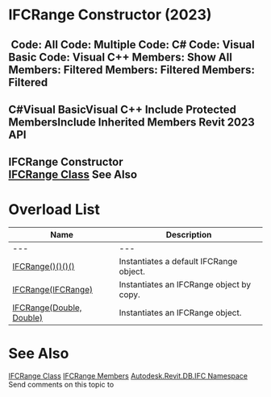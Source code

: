 # IFCRange Constructor (2023)

﻿
 Code: All Code: Multiple Code: C# Code: Visual Basic Code: Visual C++  Members: Show All Members: Filtered Members: Filtered Members: Filtered   
---  
C#Visual BasicVisual C++
Include Protected MembersInclude Inherited Members
Revit 2023 API  
---  
IFCRange Constructor   
[IFCRange Class](dd18e556-a0d8-7bbb-1522-518d8a82736f.md "IFCRange Class") See Also  
---  
# Overload List
| Name | Description |
| --- | --- |
| --- | --- | --- |
| [IFCRange()()()()](70025e31-0331-eaf3-1120-4863199c968a.md "IFCRange Constructor") | Instantiates a default IFCRange object. |
| [IFCRange(IFCRange)](bf91ad60-3e1b-771d-05bb-2b208ad2a596.md "IFCRange Constructor \(IFCRange\)") | Instantiates an IFCRange object by copy. |
| [IFCRange(Double, Double)](06d488f2-3fc0-0e15-8048-116c7ce00d5f.md "IFCRange Constructor \(Double, Double\)") | Instantiates an IFCRange object. |

# See Also
[IFCRange Class](dd18e556-a0d8-7bbb-1522-518d8a82736f.md "IFCRange Class")
[IFCRange Members](e2f1d03f-f05e-b3ae-16d6-e4353592e595.md "IFCRange Members")
[Autodesk.Revit.DB.IFC Namespace](b823fafb-1ba1-896b-4097-142c2817ce74.md "Autodesk.Revit.DB.IFC Namespace")
Send comments on this topic to 